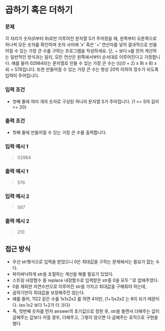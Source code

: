# 곱하기 혹은 더하기
### 문제
각 자리가 숫자(0부터 9)로만 이루어진 문자열 S가 주어졌을 때, 왼쪽부터 오른쪽으로 하나씩 모든 숫자를 확인하며
숫자 사이에 'x' 혹은 '+' 연산자를 넣어 결과적으로 만들어질 수 있는 가장 큰 수를 구하는 프로그램을 작성하세요.
단, + 보다 x를 먼저 계산하는 일반적인 방식과는 달리, 모든 연산은 왼쪽에서부터 순서대로 이루어진다고 가정합니다.
예를 들어 02984라는 문자열로 만들 수 있는 가장 큰 수는 ((((0 + 2) x 9) x 8) x 4) = 576입니다.
또한 만들어질 수 있는 가장 큰 수는 항상 20억 이하의 정수가 되도록 입력이 주어집니다.

### 입력 조건
- 첫째 줄에 여러 개의 숫자로 구성된 하나의 문자열 S가 주어집니다. (1 <= S의 길이 <= 20)
### 출력 조건
- 첫째 줄에 만들어질 수 있는 가장 큰 수를 출력합니다.

### 입력 예시 1
> 02984
### 출력 예시 1
> 576

### 입력 예시 2
> 567
### 출력 예시 2
> 210

## 접근 방식
  - 우선 str형식으로 입력을 받았으니 0은 최대값을 구하는 문제에서는 필요가 없는 수다.
  - 파이써닉하게 str을 조절하는 계산을 해줄 필요가 있었다.
  - 스트링 내장함수 중 replace 내장함수로 입력받은 str중 0을 모두 ''로 없애주었다.
  - 0을 제외한 자연수만으로 이루어진 str을 가지고 최대값을 구해줘야 하는데,
  - 곱하기만이 최대값을 보장해주진 않는다.
  - 예를 들어, 1122 같은 수를 1x1x2x2 를 하면 4지만, (1+1)x2x2 는 8이 되기 때문이다. (ex.1x2 보다 1+2가 더 크다)
  - 즉, 첫번째 숫자를 먼저 answer의 초기값으로 정한 후, str을 돌면서 더해주는 값이 곱해주는 값보다 커질 경우, 더해주고, 그렇지 않으면 다 곱해주는 로직으로 구현을 했다.
  
